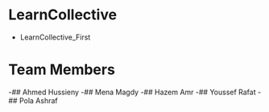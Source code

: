 # LearnCollective
- LearnCollective_First
# Team Members
-## Ahmed Hussieny
-## Mena Magdy
-## Hazem Amr
-## Youssef Rafat
-## Pola Ashraf
